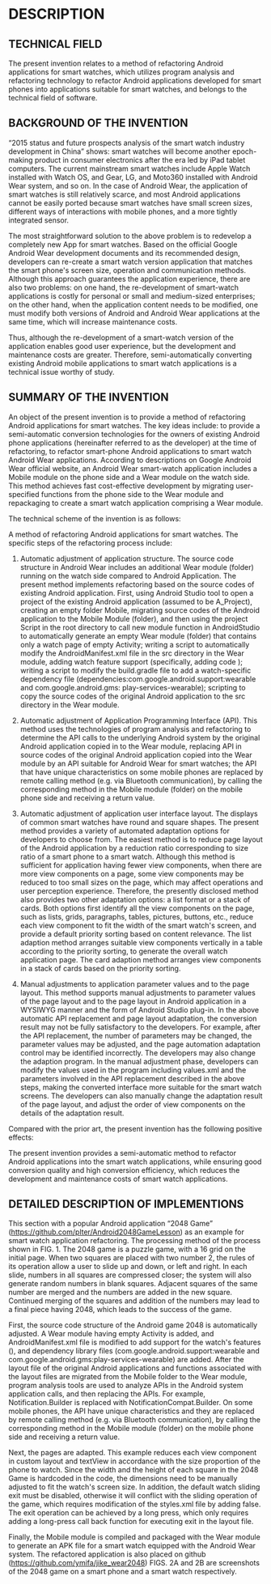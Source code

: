 # DESCRIPTION

## TECHNICAL FIELD

The present invention relates to a method of refactoring Android applications for smart watches, which utilizes program analysis and refactoring technology to refactor Android applications developed for smart phones into applications suitable for smart watches, and belongs to the technical field of software.

## BACKGROUND OF THE INVENTION

“2015 status and future prospects analysis of the smart watch industry development in China” shows: smart watches will become another epoch-making product in consumer electronics after the era led by iPad tablet computers. The current mainstream smart watches include Apple Watch installed with Watch OS, and Gear, LG, and Moto360 installed with Android Wear system, and so on. In the case of Android Wear, the application of smart watches is still relatively scarce, and most Android applications cannot be easily ported because smart watches have small screen sizes, different ways of interactions with mobile phones, and a more tightly integrated sensor.

The most straightforward solution to the above problem is to redevelop a completely new App for smart watches. Based on the official Google Android Wear development documents and its recommended design, developers can re-create a smart watch version application that matches the smart phone's screen size, operation and communication methods. Although this approach guarantees the application experience, there are also two problems: on one hand, the re-development of smart-watch applications is costly for personal or small and medium-sized enterprises; on the other hand, when the application content needs to be modified, one must modify both versions of Android and Android Wear applications at the same time, which will increase maintenance costs.

Thus, although the re-development of a smart-watch version of the application enables good user experience, but the development and maintenance costs are greater. Therefore, semi-automatically converting existing Android mobile applications to smart watch applications is a technical issue worthy of study.

## SUMMARY OF THE INVENTION

An object of the present invention is to provide a method of refactoring Android applications for smart watches. The key ideas include: to provide a semi-automatic conversion technologies for the owners of existing Android phone applications (hereinafter referred to as the developer) at the time of refactoring, to refactor smart-phone Android applications to smart watch Android Wear applications. According to descriptions on Google Android Wear official website, an Android Wear smart-watch application includes a Mobile module on the phone side and a Wear module on the watch side. This method achieves fast cost-effective development by migrating user-specified functions from the phone side to the Wear module and repackaging to create a smart watch application comprising a Wear module.

The technical scheme of the invention is as follows:

A method of refactoring Android applications for smart watches. The specific steps of the refactoring process include:

1) Automatic adjustment of application structure. The source code structure in Android Wear includes an additional Wear module (folder) running on the watch side compared to Android Application. The present method implements refactoring based on the source codes of existing Android application. First, using Android Studio tool to open a project of the existing Android application (assumed to be A_Project), creating an empty folder Mobile, migrating source codes of the Android application to the Mobile Module (folder), and then using the project Script in the root directory to call new module function in AndroidStudio to automatically generate an empty Wear module (folder) that contains only a watch page of empty Activity; writing a script to automatically modify the AndroidManifest.xml file in the src directory in the Wear module, adding watch feature support (specifically, adding code <uses-feature android: name=“android.hardware.type.watch”/>); writing a script to modify the build.gradle file to add a watch-specific dependency file (dependencies:com.google.android.support:wearable and com.google.android.gms: play-services-wearable); scripting to copy the source codes of the original Android application to the src directory in the Wear module.

2) Automatic adjustment of Application Programming Interface (API). This method uses the technologies of program analysis and refactoring to determine the API calls to the underlying Android system by the original Android application copied in to the Wear module, replacing API in source codes of the original Android application copied into the Wear module by an API suitable for Android Wear for smart watches; the API that have unique characteristics on some mobile phones are replaced by remote calling method (e.g. via Bluetooth communication), by calling the corresponding method in the Mobile module (folder) on the mobile phone side and receiving a return value.

3) Automatic adjustment of application user interface layout. The displays of common smart watches have round and square shapes. The present method provides a variety of automated adaptation options for developers to choose from. The easiest method is to reduce page layout of the Android application by a reduction ratio corresponding to size ratio of a smart phone to a smart watch. Although this method is sufficient for application having fewer view components, when there are more view components on a page, some view components may be reduced to too small sizes on the page, which may affect operations and user perception experience. Therefore, the presently disclosed method also provides two other adaptation options: a list format or a stack of cards. Both options first identify all the view components on the page, such as lists, grids, paragraphs, tables, pictures, buttons, etc., reduce each view component to fit the width of the smart watch's screen, and provide a default priority sorting based on content relevance. The list adaption method arranges suitable view components vertically in a table according to the priority sorting, to generate the overall watch application page. The card adaption method arranges view components in a stack of cards based on the priority sorting.

4) Manual adjustments to application parameter values and to the page layout. This method supports manual adjustments to parameter values of the page layout and to the page layout in Android application in a WYSIWYG manner and the form of Android Studio plug-in. In the above automatic API replacement and page layout adaptation, the conversion result may not be fully satisfactory to the developers. For example, after the API replacement, the number of parameters may be changed, the parameter values may be adjusted, and the page automation adaptation control may be identified incorrectly. The developers may also change the adaption program. In the manual adjustment phase, developers can modify the values used in the program including values.xml and the parameters involved in the API replacement described in the above steps, making the converted interface more suitable for the smart watch screens. The developers can also manually change the adaptation result of the page layout, and adjust the order of view components on the details of the adaptation result.

Compared with the prior art, the present invention has the following positive effects:

The present invention provides a semi-automatic method to refactor Android applications into the smart watch applications, while ensuring good conversion quality and high conversion efficiency, which reduces the development and maintenance costs of smart watch applications.

## DETAILED DESCRIPTION OF IMPLEMENTIONS

This section with a popular Android application “2048 Game” (https://github.com/plter/Android2048GameLesson) as an example for smart watch application refactoring. The processing method of the process shown in FIG. 1. The 2048 game is a puzzle game, with a 16 grid on the initial page. When two squares are placed with two number 2, the rules of its operation allow a user to slide up and down, or left and right. In each slide, numbers in all squares are compressed closer; the system will also generate random numbers in blank squares. Adjacent squares of the same number are merged and the numbers are added in the new square. Continued merging of the squares and addition of the numbers may lead to a final piece having 2048, which leads to the success of the game.

First, the source code structure of the Android game 2048 is automatically adjusted. A Wear module having empty Activity is added, and AndroidManifest.xml file is modified to add support for the watch's features (<uses-feature android: name=“android.hardware.type.watch”/>), and dependency library files (com.google.android.support:wearable and com.google.android.gms:play-services-wearable) are added. After the layout file of the original Android applications and functions associated with the layout files are migrated from the Mobile folder to the Wear module, program analysis tools are used to analyze APIs in the Android system application calls, and then replacing the APIs. For example, Notification.Builder is replaced with NotificationCompat.Builder. On some mobile phones, the API have unique characteristics and they are replaced by remote calling method (e.g. via Bluetooth communication), by calling the corresponding method in the Mobile module (folder) on the mobile phone side and receiving a return value.

Next, the pages are adapted. This example reduces each view component in custom layout and textView in accordance with the size proportion of the phone to watch. Since the width and the height of each square in the 2048 Game is hardcoded in the code, the dimensions need to be manually adjusted to fit the watch's screen size. In addition, the default watch sliding exit must be disabled, otherwise it will conflict with the sliding operation of the game, which requires modification of the styles.xml file by adding <item name=“android:windowSwipeToDismiss”>false</item>. The exit operation can be achieved by a long press, which only requires adding a long-press call back function for executing exit in the layout file.

Finally, the Mobile module is compiled and packaged with the Wear module to generate an APK file for a smart watch equipped with the Android Wear system. The refactored application is also placed on github (https://github.com/ymifa/jike_wear2048) FIGS. 2A and 2B are screenshots of the 2048 game on a smart phone and a smart watch respectively.

